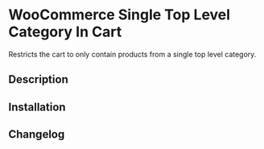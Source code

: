 # WooCommerce Single Top Level Category In Cart
Restricts the cart to only contain products from a single top level category.

## Description

## Installation

## Changelog